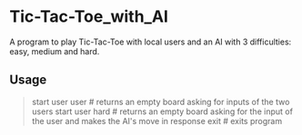# Tic-Tac-Toe_with_AI

A program to play Tic-Tac-Toe with local users and an AI with 3 difficulties: easy, medium and hard.

## Usage
> start user user # returns an empty board asking for inputs of the two users
> start user hard # returns an empty board asking for the input of the user and makes the AI's move in response
> exit # exits program
